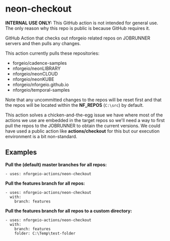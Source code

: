 # neon-checkout

**INTERNAL USE ONLY:** This GitHub action is not intended for general use.  The only reason why this repo is public is because GitHub requires it.

GitHub Action that checks out nforgeio related repos on JOBRUNNER servers and then pulls any changes.

This action currently pulls these repositories:

* forgeio/cadence-samples
* nforgeio/neonLIBRARY
* nforgeio/neonCLOUD
* nforgeio/neonKUBE
* nforgeio/nforgeio.github.io
* nforgeio/temporal-samples

Note that any uncommitted changes to the repos will be reset first and that the repos will be located within the **NF_REPOS** (`C:\src`) by default.

This action solves a chicken-and-the-egg issue we have where most of the actions we use are embedded in the target repos so we'll need a way to first pull the repos to the JOBRUNNER to obtain the current versions.  We could have used a public action like **actions/checkout** for this but our execution environment is a bit non-standard.

## Examples

**Pull the (default) master branches for all repos:**
```
- uses: nforgeio-actions/neon-checkout
```

**Pull the features branch for all repos:**
```
- uses: nforgeio-actions/neon-checkout
  with:
    branch: features
```

**Pull the features branch for all repos to a custom directory:**
```
- uses: nforgeio-actions/neon-checkout
  with:
    branch: features
    folder: C:\Temp\test-folder
```
